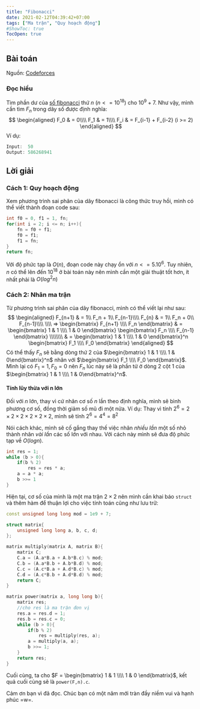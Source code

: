 ```yaml
---
title: "Fibonacci"
date: 2021-02-12T04:39:42+07:00
tags: ["Ma trận", "Quy hoạch động"]
#ShowToc: true
TocOpen: true
---
```

## Bài toán
Nguồn: [Codeforces](https://codeforces.com/gym/102644/problem/C)

### Đọc hiểu
Tìm phần dư của [số fibonacci](https://vi.wikipedia.org/wiki/D%C3%A3y_Fibonacci) thứ $n$ ($n <= 10^{18}$) cho $10^9 + 7$. Như vậy, mình cần tìm $F_n$ trong dãy số được định nghĩa:
$$  
    \begin{aligned}
        F_0 & = 0\\\\
        F_1 & = 1\\\\
        F_i & = F_{i-1} + F_{i-2} (i >= 2)
    \end{aligned}
$$
Ví dụ:
```cpp
Input:  50
Output: 586268941
```
## Lời giải
### Cách 1: Quy hoạch động
Xem phương trình sai phân của dãy fibonacci là công thức truy hồi, mình có thể viết thành đoạn code sau:
```cpp
int f0 = 0, f1 = 1, fn;
for(int i = 2; i <= n; i++){
    fn = f0 + f1;
    f0 = f1;
    f1 = fn;
}
return fn;
```
Với độ phức tạp là $O(n)$, đoạn code này chạy ổn với $n <= 5. 10^6$. Tuy nhiên, $n$ có thể lên đến $10^{18}$ ở bài toán này nên mình cần một giải thuật tốt hơn, ít nhất phải là $O(log^2 n)$
### Cách 2: Nhân ma trận
Từ phương trình sai phân của dãy fibonacci, mình có thể viết lại như sau:
$$
\begin{aligned}
    F_{n+1} & = 1\\ F_n + 1\\ F_{n-1}\\\\
    F_{n}   & = 1\\ F_n + 0\\ F_{n-1}\\\\
    \\\\
    => \begin{bmatrix} F_{n+1} \\\\ F_n \end{bmatrix} & = 
    \begin{bmatrix} 1 & 1 \\\\ 1 & 0 \end{bmatrix} \begin{bmatrix} F_n \\\\ F_{n-1} \end{bmatrix}
    \\\\\\\\ & =
    \begin{bmatrix} 1 & 1 \\\\ 1 & 0 \end{bmatrix}^n \begin{bmatrix} F_1 \\\\ F_0 \end{bmatrix}
\end{aligned}
$$
Có thể thấy $F_n$ sẽ bằng dòng thứ 2 của $\begin{bmatrix} 1 & 1 \\\\ 1 & 0\end{bmatrix}^n$ nhân với 
$\begin{bmatrix} F_1 \\\\ F_0 \end{bmatrix}$. Mình lại có $F_1 = 1, F_0 = 0$ nên $F_n$ lúc này sẽ là phần tử ở dòng 2 cột 1 của $\begin{bmatrix} 1 & 1 \\\\ 1 & 0\end{bmatrix}^n$.
#### Tính lũy thừa với n lớn
Đối với $n$ lớn, thay vì cứ nhân cơ số $n$ lần theo định nghĩa, mình sẽ bình phương cơ số, đồng thời giảm số mũ đi một nửa. Ví dụ: Thay vì tính $2^6 = 2\times2\times2\times2\times2\times2,$ mình sẽ tính $2^6 = 4^4 = 8^2$

Nói cách khác, mình sẽ cố gắng thay thế việc nhân *nhiều lần* một số nhỏ thành nhân *vài lần* các số lớn với nhau. Với cách này mình sẽ đưa độ phức tạp về $O(logn)$.
```cpp
int res = 1;
while (b > 0){
    if(b % 2)
        res = res * a;
    a = a * a;
    b >>= 1
}
```
Hiện tại, cơ số của mình là một ma trận $2\times2$ nên mình cần khai báo `struct` và thêm hàm để thuận lợi cho việc tính toán cũng như lưu trữ:
```cpp
const unsigned long long mod = 1e9 + 7;

struct matrix{
    unsigned long long a, b, c, d;
};

matrix multiply(matrix A, matrix B){
    matrix C;
    C.a = (A.a*B.a + A.b*B.c) % mod;
    C.b = (A.a*B.b + A.b*B.d) % mod;
    C.c = (A.c*B.a + A.d*B.c) % mod;
    C.d = (A.c*B.b + A.d*B.d) % mod;
    return C;
}

matrix power(matrix a, long long b){
    matrix res;
    //cho res là ma trận đơn vị
    res.a = res.d = 1;
    res.b = res.c = 0;
    while (b > 0){
        if(b % 2)
            res = multiply(res, a);
        a = multiply(a, a);
        b >>= 1;
    }
    return res;
}
```
Cuối cùng, ta cho $F = \begin{bmatrix} 1 & 1 \\\\ 1 & 0 \end{bmatrix}$, kết quả cuối cùng sẽ là `power(F,n).c`. 

Cảm ơn bạn vì đã đọc. Chúc bạn có một năm mới tràn đầy niềm vui và hạnh phúc =w=.
